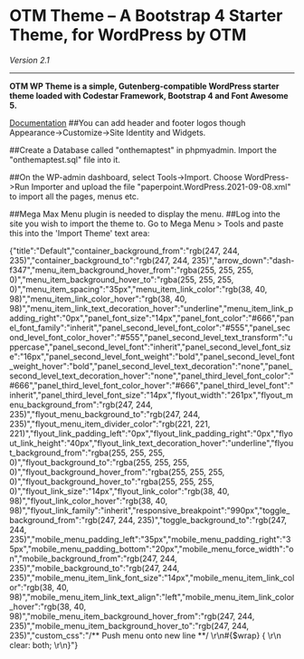 # OTM Theme – A Bootstrap 4 Starter Theme, for WordPress by OTM

*Version 2.1*

------------------

**OTM WP Theme is a simple, Gutenberg-compatible WordPress starter theme loaded with Codestar Framework, Bootstrap 4 and Font Awesome 5.**

[Documentation](https://otm-wp-theme-docs.otm.now.sh/#/)
##You can add header and footer logos though Appearance->Customize->Site Identity and Widgets. 

##Create a Database called "onthemaptest" in phpmyadmin. Import the "onthemaptest.sql" file into it.

##On the WP-admin dashboard, select Tools->Import. Choose WordPress->Run Importer and upload the file "paperpoint.WordPress.2021-09-08.xml" to import
all the pages, menus etc.

##Mega Max Menu plugin is needed to display the menu.
##Log into the site you wish to import the theme to. Go to Mega Menu > Tools and paste this into the 'Import Theme' text area:

{"title":"Default","container_background_from":"rgb(247, 244, 235)","container_background_to":"rgb(247, 244, 235)","arrow_down":"dash-f347","menu_item_background_hover_from":"rgba(255, 255, 255, 0)","menu_item_background_hover_to":"rgba(255, 255, 255, 0)","menu_item_spacing":"35px","menu_item_link_color":"rgb(38, 40, 98)","menu_item_link_color_hover":"rgb(38, 40, 98)","menu_item_link_text_decoration_hover":"underline","menu_item_link_padding_right":"0px","panel_font_size":"14px","panel_font_color":"#666","panel_font_family":"inherit","panel_second_level_font_color":"#555","panel_second_level_font_color_hover":"#555","panel_second_level_text_transform":"uppercase","panel_second_level_font":"inherit","panel_second_level_font_size":"16px","panel_second_level_font_weight":"bold","panel_second_level_font_weight_hover":"bold","panel_second_level_text_decoration":"none","panel_second_level_text_decoration_hover":"none","panel_third_level_font_color":"#666","panel_third_level_font_color_hover":"#666","panel_third_level_font":"inherit","panel_third_level_font_size":"14px","flyout_width":"261px","flyout_menu_background_from":"rgb(247, 244, 235)","flyout_menu_background_to":"rgb(247, 244, 235)","flyout_menu_item_divider_color":"rgb(221, 221, 221)","flyout_link_padding_left":"0px","flyout_link_padding_right":"0px","flyout_link_height":"40px","flyout_link_text_decoration_hover":"underline","flyout_background_from":"rgba(255, 255, 255, 0)","flyout_background_to":"rgba(255, 255, 255, 0)","flyout_background_hover_from":"rgba(255, 255, 255, 0)","flyout_background_hover_to":"rgba(255, 255, 255, 0)","flyout_link_size":"14px","flyout_link_color":"rgb(38, 40, 98)","flyout_link_color_hover":"rgb(38, 40, 98)","flyout_link_family":"inherit","responsive_breakpoint":"990px","toggle_background_from":"rgb(247, 244, 235)","toggle_background_to":"rgb(247, 244, 235)","mobile_menu_padding_left":"35px","mobile_menu_padding_right":"35px","mobile_menu_padding_bottom":"20px","mobile_menu_force_width":"on","mobile_background_from":"rgb(247, 244, 235)","mobile_background_to":"rgb(247, 244, 235)","mobile_menu_item_link_font_size":"14px","mobile_menu_item_link_color":"rgb(38, 40, 98)","mobile_menu_item_link_text_align":"left","mobile_menu_item_link_color_hover":"rgb(38, 40, 98)","mobile_menu_item_background_hover_from":"rgb(247, 244, 235)","mobile_menu_item_background_hover_to":"rgb(247, 244, 235)","custom_css":"\/** Push menu onto new line **\/ \r\n#{$wrap} { \r\n    clear: both; \r\n}"}

